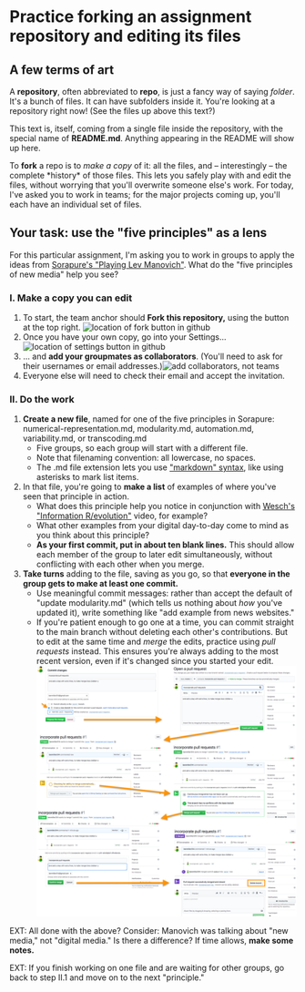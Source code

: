# Practice forking an assignment repository and editing its files

## A few terms of art
A **repository**, often abbreviated to **repo**, is just a fancy way of saying _folder_. It's a bunch of files. It can have subfolders inside it. You're looking at a repository right now! (See the files up above this text?)

This text is, itself, coming from a single file inside the repository, with the special name of **README.md**. Anything appearing in the README will show up here.

To **fork** a repo is to _make a copy_ of it: all the files, and – interestingly – the complete \*history\* of those files. This lets you safely play with and edit the files, without worrying that you'll overwrite someone else's work. For today, I've asked you to work in teams; for the major projects coming up, you'll each have an individual set of files.

## Your task: use the "five principles" as a lens
For this particular assignment, I'm asking you to work in groups to apply the ideas from [Sorapure's "Playing Lev Manovich"](http://kairos.technorhetoric.net/8.2/binder2.html?coverweb/sorapure/index.htm). What do the "five principles of new media" help you see?

### I. Make a copy you can edit
1. To start, the team anchor should **Fork this repository,** using the button at the top right. ![location of fork button in github](github-fork-button.png)
2. Once you have your own copy, go into your Settings...  ![location of settings button in github](github-settings.png)
3. ... and **add your groupmates as collaborators**. (You'll need to ask for their usernames or email addresses.)![add collaborators, not teams](github-add-collaborators.png)
4. Everyone else will need to check their email and accept the invitation.

### II. Do the work
1. **Create a new file**, named for one of the five principles in Sorapure: numerical-representation.md, modularity.md, automation.md, variability.md, or transcoding.md
   - Five groups, so each group will start with a different file.
   - Note that filenaming convention: all lowercase, no spaces.
   - The .md file extension lets you use ["markdown" syntax](https://guides.github.com/features/mastering-markdown/), like using asterisks to mark list items.
2. In that file, you're going to **make a list** of examples of where you've seen that principle in action.
   - What does this principle help you notice in conjunction with [Wesch's "Information R/evolution"](http://www.youtube.com/watch?v=-4CV05HyAbM) video, for example?
   - What other examples from your digital day-to-day come to mind as you think about this principle?
   - **As your first commit, put in about ten blank lines.** This should allow each member of the group to later edit simultaneously, without conflicting with each other when you merge.
3. **Take turns** adding to the file, saving as you go, so that **everyone in the group gets to make at least one commit.**
   - Use meaningful commit messages: rather than accept the default of "update modularity.md" (which tells us nothing about _how_ you've updated it), write something like "add example from news websites."
   - If you're patient enough to go one at a time, you can commit straight to the main branch without deleting each other's contributions. But to edit at the same time and _merge_ the edits, practice using _pull requests_ instead. This ensures you're always adding to the most recent version, even if it's changed since you started your edit.
   ![pull requests take more clicks, but they're worth it when working with collaborators](github-pull-request-sequence-with-arrows.png)
   
EXT: All done with the above? Consider: Manovich was talking about "new media," not "digital media." Is there a difference? If time allows, **make some notes.**

EXT: If you finish working on one file and are waiting for other groups, go back to step II.1 and move on to the next "principle."
